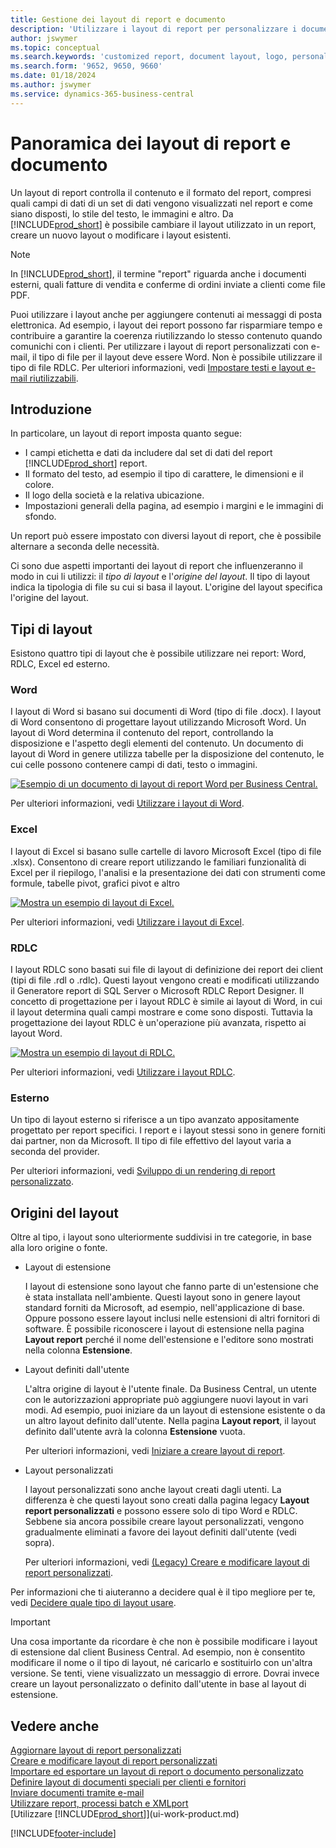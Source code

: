 ```yaml
---
title: Gestione dei layout di report e documento
description: 'Utilizzare i layout di report per personalizzare i documenti, ad esempio, per personalizzare il carattere, il logo o le impostazioni della pagina di file PDF da inviare ai clienti.'
author: jswymer
ms.topic: conceptual
ms.search.keywords: 'customized report, document layout, logo, personalize'
ms.search.form: '9652, 9650, 9660'
ms.date: 01/18/2024
ms.author: jswymer
ms.service: dynamics-365-business-central
---
```

# Panoramica dei layout di report e documento

Un layout di report controlla il contenuto e il formato del report, compresi quali campi di dati di un set di dati vengono visualizzati nel report e come siano disposti, lo stile del testo, le immagini e altro. Da [!INCLUDE[prod_short](includes/prod_short.md)] è possibile cambiare il layout utilizzato in un report, creare un nuovo layout o modificare i layout esistenti.

> [!NOTE]  
> In [!INCLUDE[prod_short](includes/prod_short.md)], il termine "report" riguarda anche i documenti esterni, quali fatture di vendita e conferme di ordini inviate a clienti come file PDF.

Puoi utilizzare i layout anche per aggiungere contenuti ai messaggi di posta elettronica. Ad esempio, i layout dei report possono far risparmiare tempo e contribuire a garantire la coerenza riutilizzando lo stesso contenuto quando comunichi con i clienti. Per utilizzare i layout di report personalizzati con e-mail, il tipo di file per il layout deve essere Word. Non è possibile utilizzare il tipo di file RDLC. Per ulteriori informazioni, vedi [Impostare testi e layout e-mail riutilizzabili](admin-how-setup-email.md#set-up-reusable-email-texts-and-layouts). 

## Introduzione

In particolare, un layout di report imposta quanto segue:

* I campi etichetta e dati da includere dal set di dati del report [!INCLUDE[prod_short](includes/prod_short.md)] report.
* Il formato del testo, ad esempio il tipo di carattere, le dimensioni e il colore.
* Il logo della società e la relativa ubicazione.
* Impostazioni generali della pagina, ad esempio i margini e le immagini di sfondo.

Un report può essere impostato con diversi layout di report, che è possibile alternare a seconda delle necessità. 

<!--You can use one of the built-in report layouts or you can create custom report layouts and assign them to your reports as needed. For more information, see [Create a Custom Report or Document Layout](ui-how-create-custom-report-layout.md).-->

Ci sono due aspetti importanti dei layout di report che influenzeranno il modo in cui li utilizzi: il *tipo di layout* e l'*origine del layout*. Il tipo di layout indica la tipologia di file su cui si basa il layout. L'origine del layout specifica l'origine del layout.

## Tipi di layout

Esistono quattro tipi di layout che è possibile utilizzare nei report: Word, RDLC, Excel ed esterno.

### Word

I layout di Word si basano sui documenti di Word (tipo di file .docx). I layout di Word consentono di progettare layout utilizzando Microsoft Word. Un layout di Word determina il contenuto del report, controllando la disposizione e l'aspetto degli elementi del contenuto. Un documento di layout di Word in genere utilizza tabelle per la disposizione del contenuto, le cui celle possono contenere campi di dati, testo o immagini.

[![Esempio di un documento di layout di report Word per Business Central.](media/word-layout-overview.png)](media/word-layout-overview.png#lightbox) 

<!--![Example of a word report layout document for Business Central.](media/nav_wordreportlayout_edit_in_word_example.png) -->

Per ulteriori informazioni, vedi [Utilizzare i layout di Word](ui-how-add-fields-word-report-layout.md).

### Excel

I layout di Excel si basano sulle cartelle di lavoro Microsoft Excel (tipo di file .xlsx). Consentono di creare report utilizzando le familiari funzionalità di Excel per il riepilogo, l'analisi e la presentazione dei dati con strumenti come formule, tabelle pivot, grafici pivot e altro

[![Mostra un esempio di layout di Excel.](media/excel-layout-2.png)](media/excel-layout-2.png#lightbox)

Per ulteriori informazioni, vedi [Utilizzare i layout di Excel](ui-excel-report-layouts.md).

### RDLC

I layout RDLC sono basati sui file di layout di definizione dei report dei client (tipi di file .rdl o .rdlc). Questi layout vengono creati e modificati utilizzando il Generatore report di SQL Server o Microsoft RDLC Report Designer. Il concetto di progettazione per i layout RDLC è simile ai layout di Word, in cui il layout determina quali campi mostrare e come sono disposti. Tuttavia la progettazione dei layout RDLC è un'operazione più avanzata, rispetto ai layout Word.

[![Mostra un esempio di layout di RDLC.](media/rdlc-layout-overview.png)](media/rdlc-layout-overview.png#lightbox)

Per ulteriori informazioni, vedi [Utilizzare i layout RDLC](ui-rdlc-report-layouts.md).

### Esterno

Un tipo di layout esterno si riferisce a un tipo avanzato appositamente progettato per report specifici. I report e i layout stessi sono in genere forniti dai partner, non da Microsoft. Il tipo di file effettivo del layout varia a seconda del provider.

Per ulteriori informazioni, vedi [Sviluppo di un rendering di report personalizzato](/dynamics365/business-central/dev-itpro/developer/devenv-report-custom-render).

## Origini del layout

Oltre al tipo, i layout sono ulteriormente suddivisi in tre categorie, in base alla loro origine o fonte.

* Layout di estensione

   I layout di estensione sono layout che fanno parte di un'estensione che è stata installata nell'ambiente. Questi layout sono in genere layout standard forniti da Microsoft, ad esempio, nell'applicazione di base. Oppure possono essere layout inclusi nelle estensioni di altri fornitori di software. È possibile riconoscere i layout di estensione nella pagina **Layout report** perché il nome dell'estensione e l'editore sono mostrati nella colonna **Estensione**.

* Layout definiti dall'utente

   L'altra origine di layout è l'utente finale. Da Business Central, un utente con le autorizzazioni appropriate può aggiungere nuovi layout in vari modi. Ad esempio, puoi iniziare da un layout di estensione esistente o da un altro layout definito dall'utente. Nella pagina **Layout report**, il layout definito dall'utente avrà la colonna **Estensione** vuota.

   Per ulteriori informazioni, vedi [Iniziare a creare layout di report](ui-get-started-layouts.md).

* Layout personalizzati

  I layout personalizzati sono anche layout creati dagli utenti. La differenza è che questi layout sono creati dalla pagina legacy **Layout report personalizzati** e possono essere solo di tipo Word e RDLC. Sebbene sia ancora possibile creare layout personalizzati, vengono gradualmente eliminati a favore dei layout definiti dall'utente (vedi sopra).

  Per ulteriori informazioni, vedi [(Legacy) Creare e modificare layout di report personalizzati](ui-how-create-custom-report-layout.md).

Per informazioni che ti aiuteranno a decidere qual è il tipo megliore per te, vedi [Decidere quale tipo di layout usare](ui-get-started-layouts.md#decide).

> [!IMPORTANT]
> Una cosa importante da ricordare è che non è possibile modificare i layout di estensione dal client Business Central. Ad esempio, non è consentito modificare il nome o il tipo di layout, né caricarlo e sostituirlo con un'altra versione. Se tenti, viene visualizzato un messaggio di errore. Dovrai invece creare un layout personalizzato o definito dall'utente in base al layout di estensione.

<!--
### Built-in and custom report layouts



[!INCLUDE[prod_short](includes/prod_short.md)] includes several built-in layouts. Built-in layouts are predefined layouts that are designed for specific reports. [!INCLUDE[prod_short](includes/prod_short.md)] reports will have a built-in layout as either an RDLC report layout, Word report layout, or in some cases both. You can’t modify a built-in report layout from [!INCLUDE[prod_short](includes/prod_short.md)] but you use them as a starting point for building your own custom report layouts.

Custom layouts are report layouts that you design to change the appearance of a report. You typically create a custom layout based on a built-in layout, but you can create them from scratch or from a copy of an existing custom layout. Custom layouts enable you to have multiple layouts for the same report, which you switch among as needed. For example, you can have different layouts for each [!INCLUDE[prod_short](includes/prod_short.md)] company, or you can have different layouts for the same company for specific occasions or events, like a special campaign or holiday season.


Deciding on whether to use a Word, Excel, or RDLC layout type will depend on how you want the generated report to look and your knowledge of tools for creating the layouts, like Word, Excel, and SQL Server Report Builder.

* The general design concepts for Word and RDLC layouts are similar. However each type has certain design features that affect how the generated report appears in [!INCLUDE[prod_short](includes/prod_short.md)]. This means that the same report might look different when using the Word report layout compared to the RDLC report layout.

* The process for setting up Word, Excel, and RDLC report layouts on reports is the same. The main difference is in the way you modify the layouts. Word and especially Excel layouts are typically easier to create and modify than RDLC report layouts because you use Word and Excel. RDLC report layouts are modified by using SQL Server Report builder, which targets more advanced users.

* Not all reports and document have a dataset that is optimized for use with an Excel layout. For example, aggregations and complex calculations work best with RDLC or Word layouts. The same is true for documents.

For information about how to switch the layout currently used on a report, see [Set the Layout Used by a Report](ui-set-report-layout.md).

-->
## Vedere anche

[Aggiornare layout di report personalizzati](ui-update-report-layouts.md)  
[Creare e modificare layout di report personalizzati](ui-how-create-custom-report-layout.md)  
[Importare ed esportare un layout di report o documento personalizzato](ui-how-import-and-export-report-layout.md)  
[Definire layout di documenti speciali per clienti e fornitori](ui-define-customer-vendor-document-layouts.md)  
[Inviare documenti tramite e-mail](ui-how-send-documents-email.md)  
[Utilizzare report, processi batch e XMLport](ui-work-report.md)  
[Utilizzare [!INCLUDE[prod_short](includes/prod_short.md)]](ui-work-product.md)  


[!INCLUDE[footer-include](includes/footer-banner.md)]

